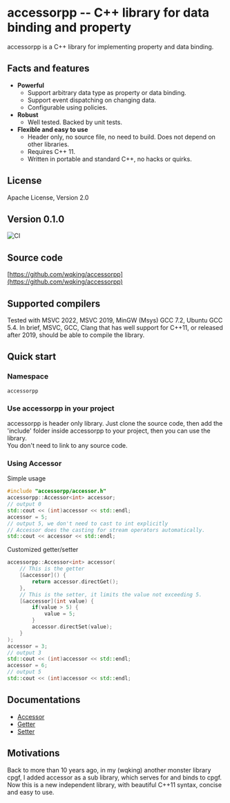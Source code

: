 # accessorpp -- C++ library for data binding and property

accessorpp is a C++ library for implementing property and data binding.

## Facts and features

- **Powerful**
    - Support arbitrary data type as property or data binding.
    - Support event dispatching on changing data.
    - Configurable using policies.
- **Robust**
    - Well tested. Backed by unit tests.
- **Flexible and easy to use**
    - Header only, no source file, no need to build. Does not depend on other libraries.
    - Requires C++ 11.
    - Written in portable and standard C++, no hacks or quirks.

## License

Apache License, Version 2.0  

## Version 0.1.0
![CI](https://github.com/wqking/accessorpp/workflows/CI/badge.svg)

## Source code

[https://github.com/wqking/accessorpp](https://github.com/wqking/accessorpp)

## Supported compilers

Tested with MSVC 2022, MSVC 2019, MinGW (Msys) GCC 7.2, Ubuntu GCC 5.4.
In brief, MSVC, GCC, Clang that has well support for C++11, or released after 2019, should be able to compile the library.

## Quick start

### Namespace

`accessorpp`

### Use accessorpp in your project

accessorpp is header only library. Just clone the source code, then add the 'include' folder inside accessorpp to your project, then you can use the library.  
You don't need to link to any source code.  

### Using Accessor

Simple usage

```c++
#include "accessorpp/accessor.h"
accessorpp::Accessor<int> accessor;
// output 0
std::cout << (int)accessor << std::endl;
accessor = 5;
// output 5, we don't need to cast to int explicitly
// Accessor does the casting for stream operators automatically.
std::cout << accessor << std::endl;
```

Customized getter/setter

```c++
accessorpp::Accessor<int> accessor(
    // This is the getter
    [&accessor]() {
        return accessor.directGet();
    },
    // This is the setter, it limits the value not exceeding 5.
    [&accessor](int value) {
        if(value > 5) {
            value = 5;
        }
        accessor.directSet(value);  
    }
);
accessor = 3;
// output 3
std::cout << (int)accessor << std::endl;
accessor = 6;
// output 5
std::cout << (int)accessor << std::endl;
```

## Documentations

* [Accessor](doc/accessor.md)
* [Getter](doc/getter.md)
* [Setter](doc/setter.md)

## Motivations

Back to more than 10 years ago, in my (wqking) another monster library cpgf, I added accessor as a sub library, which serves for and binds to cpgf. Now this is a new independent library, with beautiful C++11 syntax, concise and easy to use.
